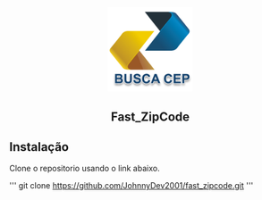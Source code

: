 <p align="center">
    <img src="https://github.com/JohnnyDev2001/fast_zipcode/blob/main/image/ceplogo.png?raw=true" width="30%">
</p>
<h2 align="center" color="green">Fast_ZipCode</h2>


## Instalação

Clone o repositorio usando o link abaixo.

'''
    git clone https://github.com/JohnnyDev2001/fast_zipcode.git
'''